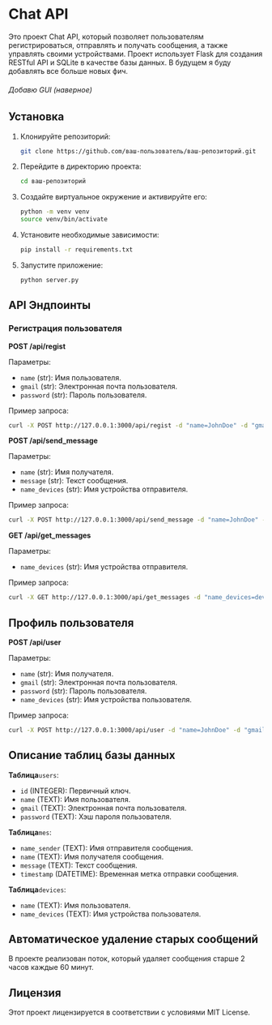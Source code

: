 # Chat API

Это проект Chat API, который позволяет пользователям регистрироваться, отправлять и получать сообщения, а также управлять своими устройствами. Проект использует Flask для создания RESTful API и SQLite в качестве базы данных.
В будущем я буду добавлять все больше новых фич.
###### Добавю GUI (наверное)
## Установка

1. Клонируйте репозиторий:
    ```sh
    git clone https://github.com/ваш-пользователь/ваш-репозиторий.git
    ```

2. Перейдите в директорию проекта:
    ```sh
    cd ваш-репозиторий
    ```

3. Создайте виртуальное окружение и активируйте его:
    ```sh
    python -m venv venv
    source venv/bin/activate  
    ```

4. Установите необходимые зависимости:
    ```sh
    pip install -r requirements.txt
    ```

5. Запустите приложение:
    ```sh
    python server.py
    ```

## API Эндпоинты

### Регистрация пользователя

**POST /api/regist**

Параметры:
- `name` (str): Имя пользователя.
- `gmail` (str): Электронная почта пользователя.
- `password` (str): Пароль пользователя.

Пример запроса:

```sh
curl -X POST http://127.0.0.1:3000/api/regist -d "name=JohnDoe" -d "gmail=johndoe@example.com" -d "password=securepassword"
```

**POST /api/send_message**

Параметры:

- `name` (str): Имя получателя.
- `message` (str): Текст сообщения.
- `name_devices` (str): Имя устройства отправителя.

Пример запроса:

```sh
curl -X POST http://127.0.0.1:3000/api/send_message -d "name=JohnDoe" -d "message=Hello!" -d "name_devices=device1"
```

**GET /api/get_messages**

Параметры:

- `name_devices` (str): Имя устройства отправителя.

Пример запроса:

```sh
curl -X GET http://127.0.0.1:3000/api/get_messages -d "name_devices=device1"
```

## Профиль пользователя
**POST /api/user**

Параметры:

- `name` (str): Имя получателя.
- `gmail` (str): Электронная почта пользователя.
- `password` (str): Пароль пользователя.
- `name_devices` (str): Имя устройства пользователя.

Пример запроса: 

```sh
curl -X POST http://127.0.0.1:3000/api/user -d "name=JohnDoe" -d "gmail=johndoe@example.com" -d "password=securepassword" -d "name_devices=device1" 
```

## Описание таблиц базы данных 
**Таблица**`users`:

- `id` (INTEGER): Первичный ключ.
- `name` (TEXT): Имя пользователя.
- `gmail`  (TEXT): Электронная почта пользователя.
- `password` (TEXT): Хэш пароля пользователя.

**Таблица**`mes`:

- `name_sender` (TEXT): Имя отправителя сообщения.
- `name` (TEXT): Имя получателя сообщения.
- `message` (TEXT): Текст сообщения.
- `timestamp` (DATETIME): Временная метка отправки сообщения.

**Таблица**`devices`:

- `name` (TEXT): Имя пользователя.
- `name_devices` (TEXT): Имя устройства пользователя.

## Автоматическое удаление старых сообщений

В проекте реализован поток, который удаляет сообщения старше 2 часов каждые 60 минут.

## Лицензия

Этот проект лицензируется в соответствии с условиями MIT License.